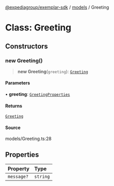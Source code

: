 [@expediagroup/exemplar-sdk](../../index.md) / [models](../index.md) / Greeting

# Class: Greeting

## Constructors

### new Greeting()

> **new Greeting**(`greeting`): [`Greeting`](Greeting.md)

#### Parameters

• **greeting**: [`GreetingProperties`](../interfaces/GreetingProperties.md)

#### Returns

[`Greeting`](Greeting.md)

#### Source

models/Greeting.ts:28

## Properties

| Property | Type |
| :------ | :------ |
| `message?` | `string` |
